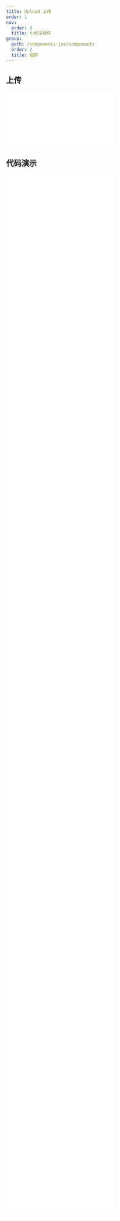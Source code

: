 ```yaml
---
title: Upload 上传
order: 1
nav:
  order: 3
  title: 小优采组件
group:
  path: /components-jxc/components
  order: 2
  title: 组件
---
```


## 上传

<div>
<embed src="@docs-common/upload/index.md"></embed>
</div>
        
## 代码演示

<Row gutter=8>

  <Col span=12>
    
  <div class="code-box"><embed src="@abiz-rc-jxc/upload/demo/basic-upload-jxc.md"></embed></div>
          
  <div class="code-box"><embed src="@abiz-rc-jxc/upload/demo/defaultFileList-upload-jxc.md"></embed></div>
          
  <div class="code-box"><embed src="@abiz-rc-jxc/upload/demo/fileList-upload-jxc.md"></embed></div>
          
  <div class="code-box"><embed src="@abiz-rc-jxc/upload/demo/directory-upload-jxc.md"></embed></div>
          
  <div class="code-box"><embed src="@abiz-rc-jxc/upload/demo/upload-png-only-upload-jxc.md"></embed></div>
          
  <div class="code-box"><embed src="@abiz-rc-jxc/upload/demo/preview-file-upload-jxc.md"></embed></div>
          
  <div class="code-box"><embed src="@abiz-rc-jxc/upload/demo/upload-with-aliyun-oss-upload-jxc.md"></embed></div>
          
  <div class="code-box"><embed src="@abiz-rc-jxc/upload/demo/file-type-upload-jxc.md"></embed></div>
          
  <div class="code-box"><embed src="@abiz-rc-jxc/upload/demo/crop-image-upload-jxc.md"></embed></div>
          
  </Col>
          
  <Col span=12>
    
  <div class="code-box"><embed src="@abiz-rc-jxc/upload/demo/avatar-upload-jxc.md"></embed></div>
          
  <div class="code-box"><embed src="@abiz-rc-jxc/upload/demo/picture-card-upload-jxc.md"></embed></div>
          
  <div class="code-box"><embed src="@abiz-rc-jxc/upload/demo/drag-upload-jxc.md"></embed></div>
          
  <div class="code-box"><embed src="@abiz-rc-jxc/upload/demo/upload-manually-upload-jxc.md"></embed></div>
          
  <div class="code-box"><embed src="@abiz-rc-jxc/upload/demo/picture-style-upload-jxc.md"></embed></div>
          
  <div class="code-box"><embed src="@abiz-rc-jxc/upload/demo/transform-file-upload-jxc.md"></embed></div>
          
  <div class="code-box"><embed src="@abiz-rc-jxc/upload/demo/upload-custom-action-icon-upload-jxc.md"></embed></div>
          
  <div class="code-box"><embed src="@abiz-rc-jxc/upload/demo/drag-sorting-upload-jxc.md"></embed></div>
          
  <div class="code-box"><embed src="@abiz-rc-jxc/upload/demo/customize-progress-bar-upload-jxc.md"></embed></div>
          
  </Col>
          
</Row>
        
<div><embed src="@docs-common/upload/index-api.md"></embed><div>
        